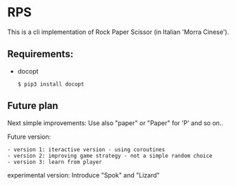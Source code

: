 # RPS

This is a cli implementation of Rock Paper Scissor (in Italian 'Morra Cinese').

## Requirements:

  - docopt
      
        $ pip3 install docopt


## Future plan

Next simple improvements:
Use also "paper" or "Paper" for 'P' and so on..

Future version:

    - version 1: iteractive version - using coroutines
    - version 2: improving game strategy - not a simple random choice
    - version 3: learn from player

experimental version:
Introduce "Spok" and "Lizard" 
